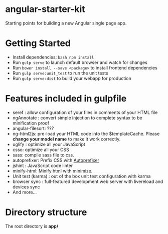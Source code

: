 # angular-starter-kit
Starting points for building a new Angular single page app.

# Getting Started

- Install dependencies: `bash npm install`
- Run `gulp serve` to launch default browser and watch for changes
- Run `bower install --save <package>` to install frontend dependencies
- Run `gulp serve:unit_test` to run the unit tests
- Run `gulp serve:dist` to build your webapp for production 

# Features included in gulpfile
- seref : allow configuration of your files in comments of your HTML file
- ngAnnotate : convert simple injection to complete syntax to be minification proof
- angular-filesort: ???
- ng-html2js: pre-load your HTML code into the $templateCache. Please **change your model name** to make it work correctly.
- uglify : optimize all your JavaScript
- csso: optimize all your CSS
- sass: compile sass file to css.
- autoprefixer: Prefix CSS with [Autoprefixer](https://github.com/postcss/autoprefixer-core)
- jshint : JavaScript code linter
- minify-html: Minify html with minimize.
- Unit test (karma) : out of the box unit test configuration with karma
- browser sync : full-featured development web server with livereload and devices sync
- And more...

# Directory structure
The root directory is **app/**
